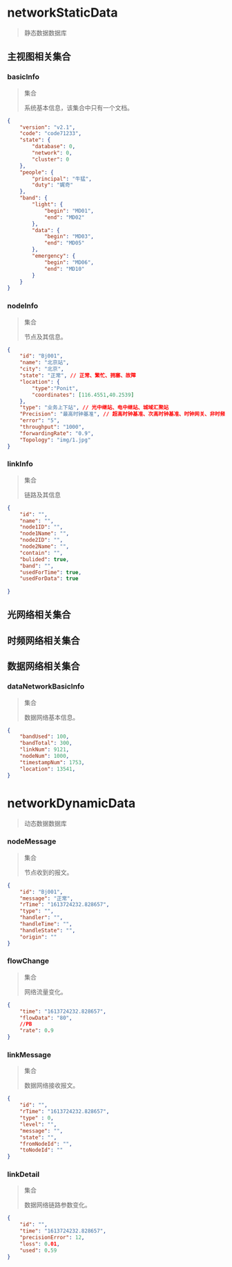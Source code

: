 # 	networkStaticData

> 静态数据数据库

## 主视图相关集合

### basicInfo

> 集合
>
> 系统基本信息，该集合中只有一个文档。

```json
{
    "version": "v2.1",
    "code": "code71233",
    "state": {
        "database": 0,
        "network": 0,
        "cluster": 0
    },
    "people": {
        "principal": "牛猛",
        "duty": "娓奇"
    },
    "band": {
        "light": {
            "begin": "MD01",
            "end": "MD02"
        },
        "data": {
            "begin": "MD03",
            "end": "MD05"
        },
        "emergency": {
            "begin": "MD06",
            "end": "MD10"
        }
    }
}
```

### nodeInfo
> 集合
>
> 节点及其信息。

```json
{
    "id": "Bj001",
    "name": "北京站",
    "city": "北京",
    "state": "正常", // 正常、繁忙、拥塞、故障    
    "location": {
        "type":"Ponit",
        "coordinates": [116.4551,40.2539]
    },
    "type": "业务上下站", // 光中继站、电中继站、城域汇聚站    
    "Precision": "最高时钟基准", // 超高时钟基准、次高时钟基准、时钟网关、非时频网络节点    
    "error": "5",
    "throughput": "1000",
    "forwardingRate": "0.9",
    "Topology": "img/1.jpg"
}
```

### linkInfo

> 集合
>
> 链路及其信息

```json
{
    "id": "",
    "name": "",
    "node1ID": "",
    "node1Name": "",
    "node2ID": "",
    "node2Name": "",
    "contain": "",
    "bulided": true,
    "band": "",
    "usedForTime": true,
    "usedForData": true
    
}
```

## 光网络相关集合

## 时频网络相关集合

## 数据网络相关集合

### dataNetworkBasicInfo

> 集合
>
> 数据网络基本信息。
```json
{
    "bandUsed": 100,
    "bandTotal": 300,
    "linkNum": 9121,
    "nodeNum": 1000,
    "timestampNum": 1753,
    "location": 13541,
}
```

# networkDynamicData

> 动态数据数据库


### nodeMessage
> 集合
>
> 节点收到的报文。
```json
{
    "id": "Bj001",
    "message": "正常",
    "rTime": "1613724232.828657",
    "type": "",
    "handler": "",
    "handleTime": "",
    "handleState": "",
    "origin": ""
}
```

### flowChange

> 集合
>
> 网络流量变化。
```json
{
    "time": "1613724232.828657",
    "flowData": "80",
    //PB
    "rate": 0.9
}
```

### linkMessage
> 集合
>
> 数据网络接收报文。
```json
{
    "id": "",
    "rTime": "1613724232.828657",
    "type" : 0,
    "level": "",
    "message": "",
    "state": "",
    "fromNodeId": "",
    "toNodeId": ""
}
```


### linkDetail

>集合
>
>数据网络链路参数变化。

```json
{
    "id": "",
    "time": "1613724232.828657",
    "precisionError": 12,
    "loss": 0.01,
    "used": 0.59
}
```
